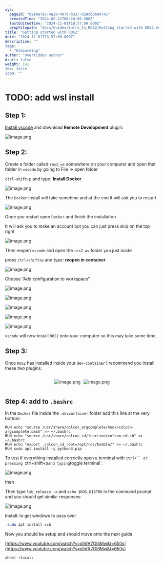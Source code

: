 ```yaml
---
sys:
  pageId: "89e0a78c-4e2b-4070-b327-d28cb0694742"
  createdTime: "2024-08-21T00:24:00.000Z"
  lastEditedTime: "2024-11-01T18:57:00.000Z"
  propFilepath: "docs/Guides/intro_to_ROS2/Getting started with ROS2.md"
title: "Getting started with ROS2"
date: "2024-11-01T18:57:00.000Z"
description: ""
tags:
  - "Onboarding"
author: "Overridden author"
draft: false
weight: 141
toc: false
icon: ""
---
```


# TODO: add wsl install

## Step 1:

[Install vscode](https://code.visualstudio.com/download) and download **Remote Development** plugin:

![image.png](https://prod-files-secure.s3.us-west-2.amazonaws.com/d518164a-d88e-44d1-a4ee-3adb3bd8bce0/efb52993-1881-4a40-b95e-6f020334f022/image.png?X-Amz-Algorithm=AWS4-HMAC-SHA256&X-Amz-Content-Sha256=UNSIGNED-PAYLOAD&X-Amz-Credential=ASIAZI2LB466TPJTJMH4%2F20250427%2Fus-west-2%2Fs3%2Faws4_request&X-Amz-Date=20250427T070742Z&X-Amz-Expires=3600&X-Amz-Security-Token=IQoJb3JpZ2luX2VjEL3%2F%2F%2F%2F%2F%2F%2F%2F%2F%2FwEaCXVzLXdlc3QtMiJGMEQCIBtZnHWFrLbLMdbB1LJ5o0yG1FSlIMEsHA%2FVbyLzMAfvAiAH1shgGJ270VIFsd2I06t2xwVcfVYNAuOtY2lB%2FKKgICr%2FAwhWEAAaDDYzNzQyMzE4MzgwNSIMZqtDMgu641QL2gexKtwDcPbL0ljrXGUZG3UmZFodxQxY86bXVz0EUuD82%2BVE6gngJuq3boC%2FdNGkOH9gnLV03U9J1H5CMdvLrJdP83nGcNvqfJkSHvKwfUvPq%2B0eB9imvC%2BDyAHgHIvyGiXyCv6gIx4ZBU6jVuljtmYLO70aHVXUuYNdaeCWlJ0Wgayzj%2B1h99WO9hdArTulhpH2b0AfTeOIYHNJxyaLSFrAUpicZD8T54VPzlEzcKA2xsK8ul34RXQ0%2F4gaGSU8fA4o%2BsF6P9o2GRT%2B%2Fa1aSqiK6bva8M43xo5fjFSjscfUgKlxew9z%2FCyDp74TBgDQjdp%2F9kF0QCHWkjf%2BgzOFOZcfQtgu%2BaL4bAP%2BQkOEHGB8LceHGyMIVbEWjKrXWcBqu4hMoAhvWvI6mi2ADvnZhm2Fl22lQqeJVitB%2BI4dAhd%2BcrcWjTkSUrUqohrwybD%2BiHrhgxw4jowowG%2F62OOu4WeWtx%2Bp1upc3cgrfIJWtnHqVwdhdL4tgDNNR7cpRWNJo%2FuQ%2Fv2u9PmdtnUoekeXroLF4NqbLXOJC7WK3DU%2Fqu0cqXMGX%2F%2F9LviCD7jZDNUqU0reh9pZsIwNeGKaBltL8fcBaDsOQnZ8Oa%2B5tbbTVy4orE13QkNqYUJKE4ykS2qAREAwhu22wAY6pgGm6e2KVi9xum3m%2BqZ4WJBbqWRrbBbn9EXZra9U%2FdF41dG3ygLLyFAYCIsduSRkWQy%2Flo%2Fy1Kph%2FwvryuG87xJAu0Lvz8WeVqUt0tn0k7iTeCaVx54bptHLmcseXygA2rEXv6C%2F5u20W8qfXQZCB0CFi80vLd%2FIIUsVCMNamn8Qv7DaNFsu85EIGrKvdllv3C%2FJE0eM66oVovzeNJXkbuTSJgNhBJyM&X-Amz-Signature=d270dc9cdaeb6fe6b90ac350d7306597756d317826848904ab0b80f4c149e472&X-Amz-SignedHeaders=host&x-id=GetObject)

## Step 2:

Create a folder called `ros2_ws` somewhere on your computer and open that folder in `vscode` by going to File → open folder 

`ctrl+shift+p` and type: **Install Docker**

![image.png](https://prod-files-secure.s3.us-west-2.amazonaws.com/d518164a-d88e-44d1-a4ee-3adb3bd8bce0/2269dc0e-1cd5-47ff-bceb-c04ad9b2eab0/image.png?X-Amz-Algorithm=AWS4-HMAC-SHA256&X-Amz-Content-Sha256=UNSIGNED-PAYLOAD&X-Amz-Credential=ASIAZI2LB466TPJTJMH4%2F20250427%2Fus-west-2%2Fs3%2Faws4_request&X-Amz-Date=20250427T070742Z&X-Amz-Expires=3600&X-Amz-Security-Token=IQoJb3JpZ2luX2VjEL3%2F%2F%2F%2F%2F%2F%2F%2F%2F%2FwEaCXVzLXdlc3QtMiJGMEQCIBtZnHWFrLbLMdbB1LJ5o0yG1FSlIMEsHA%2FVbyLzMAfvAiAH1shgGJ270VIFsd2I06t2xwVcfVYNAuOtY2lB%2FKKgICr%2FAwhWEAAaDDYzNzQyMzE4MzgwNSIMZqtDMgu641QL2gexKtwDcPbL0ljrXGUZG3UmZFodxQxY86bXVz0EUuD82%2BVE6gngJuq3boC%2FdNGkOH9gnLV03U9J1H5CMdvLrJdP83nGcNvqfJkSHvKwfUvPq%2B0eB9imvC%2BDyAHgHIvyGiXyCv6gIx4ZBU6jVuljtmYLO70aHVXUuYNdaeCWlJ0Wgayzj%2B1h99WO9hdArTulhpH2b0AfTeOIYHNJxyaLSFrAUpicZD8T54VPzlEzcKA2xsK8ul34RXQ0%2F4gaGSU8fA4o%2BsF6P9o2GRT%2B%2Fa1aSqiK6bva8M43xo5fjFSjscfUgKlxew9z%2FCyDp74TBgDQjdp%2F9kF0QCHWkjf%2BgzOFOZcfQtgu%2BaL4bAP%2BQkOEHGB8LceHGyMIVbEWjKrXWcBqu4hMoAhvWvI6mi2ADvnZhm2Fl22lQqeJVitB%2BI4dAhd%2BcrcWjTkSUrUqohrwybD%2BiHrhgxw4jowowG%2F62OOu4WeWtx%2Bp1upc3cgrfIJWtnHqVwdhdL4tgDNNR7cpRWNJo%2FuQ%2Fv2u9PmdtnUoekeXroLF4NqbLXOJC7WK3DU%2Fqu0cqXMGX%2F%2F9LviCD7jZDNUqU0reh9pZsIwNeGKaBltL8fcBaDsOQnZ8Oa%2B5tbbTVy4orE13QkNqYUJKE4ykS2qAREAwhu22wAY6pgGm6e2KVi9xum3m%2BqZ4WJBbqWRrbBbn9EXZra9U%2FdF41dG3ygLLyFAYCIsduSRkWQy%2Flo%2Fy1Kph%2FwvryuG87xJAu0Lvz8WeVqUt0tn0k7iTeCaVx54bptHLmcseXygA2rEXv6C%2F5u20W8qfXQZCB0CFi80vLd%2FIIUsVCMNamn8Qv7DaNFsu85EIGrKvdllv3C%2FJE0eM66oVovzeNJXkbuTSJgNhBJyM&X-Amz-Signature=c397c95783435980b0ca211ba10d59221b184d6054527d93b5fdb11c7572f32b&X-Amz-SignedHeaders=host&x-id=GetObject)

The `Docker` install will take sometime and at the end it will ask you to restart

![image.png](https://prod-files-secure.s3.us-west-2.amazonaws.com/d518164a-d88e-44d1-a4ee-3adb3bd8bce0/ed233f78-be33-4b1f-b89c-9c346c0e961e/image.png?X-Amz-Algorithm=AWS4-HMAC-SHA256&X-Amz-Content-Sha256=UNSIGNED-PAYLOAD&X-Amz-Credential=ASIAZI2LB466TPJTJMH4%2F20250427%2Fus-west-2%2Fs3%2Faws4_request&X-Amz-Date=20250427T070742Z&X-Amz-Expires=3600&X-Amz-Security-Token=IQoJb3JpZ2luX2VjEL3%2F%2F%2F%2F%2F%2F%2F%2F%2F%2FwEaCXVzLXdlc3QtMiJGMEQCIBtZnHWFrLbLMdbB1LJ5o0yG1FSlIMEsHA%2FVbyLzMAfvAiAH1shgGJ270VIFsd2I06t2xwVcfVYNAuOtY2lB%2FKKgICr%2FAwhWEAAaDDYzNzQyMzE4MzgwNSIMZqtDMgu641QL2gexKtwDcPbL0ljrXGUZG3UmZFodxQxY86bXVz0EUuD82%2BVE6gngJuq3boC%2FdNGkOH9gnLV03U9J1H5CMdvLrJdP83nGcNvqfJkSHvKwfUvPq%2B0eB9imvC%2BDyAHgHIvyGiXyCv6gIx4ZBU6jVuljtmYLO70aHVXUuYNdaeCWlJ0Wgayzj%2B1h99WO9hdArTulhpH2b0AfTeOIYHNJxyaLSFrAUpicZD8T54VPzlEzcKA2xsK8ul34RXQ0%2F4gaGSU8fA4o%2BsF6P9o2GRT%2B%2Fa1aSqiK6bva8M43xo5fjFSjscfUgKlxew9z%2FCyDp74TBgDQjdp%2F9kF0QCHWkjf%2BgzOFOZcfQtgu%2BaL4bAP%2BQkOEHGB8LceHGyMIVbEWjKrXWcBqu4hMoAhvWvI6mi2ADvnZhm2Fl22lQqeJVitB%2BI4dAhd%2BcrcWjTkSUrUqohrwybD%2BiHrhgxw4jowowG%2F62OOu4WeWtx%2Bp1upc3cgrfIJWtnHqVwdhdL4tgDNNR7cpRWNJo%2FuQ%2Fv2u9PmdtnUoekeXroLF4NqbLXOJC7WK3DU%2Fqu0cqXMGX%2F%2F9LviCD7jZDNUqU0reh9pZsIwNeGKaBltL8fcBaDsOQnZ8Oa%2B5tbbTVy4orE13QkNqYUJKE4ykS2qAREAwhu22wAY6pgGm6e2KVi9xum3m%2BqZ4WJBbqWRrbBbn9EXZra9U%2FdF41dG3ygLLyFAYCIsduSRkWQy%2Flo%2Fy1Kph%2FwvryuG87xJAu0Lvz8WeVqUt0tn0k7iTeCaVx54bptHLmcseXygA2rEXv6C%2F5u20W8qfXQZCB0CFi80vLd%2FIIUsVCMNamn8Qv7DaNFsu85EIGrKvdllv3C%2FJE0eM66oVovzeNJXkbuTSJgNhBJyM&X-Amz-Signature=3661a3228f8c028acd607b91d08db7584382c78dec93419695f2e469c3e1a148&X-Amz-SignedHeaders=host&x-id=GetObject)

Once you restart open `Docker` and finish the installation

It will ask you to make an account but you can just press skip on the top right

![image.png](https://prod-files-secure.s3.us-west-2.amazonaws.com/d518164a-d88e-44d1-a4ee-3adb3bd8bce0/21010ad9-1659-4fd9-9f59-9932a09b2a3d/image.png?X-Amz-Algorithm=AWS4-HMAC-SHA256&X-Amz-Content-Sha256=UNSIGNED-PAYLOAD&X-Amz-Credential=ASIAZI2LB466TPJTJMH4%2F20250427%2Fus-west-2%2Fs3%2Faws4_request&X-Amz-Date=20250427T070742Z&X-Amz-Expires=3600&X-Amz-Security-Token=IQoJb3JpZ2luX2VjEL3%2F%2F%2F%2F%2F%2F%2F%2F%2F%2FwEaCXVzLXdlc3QtMiJGMEQCIBtZnHWFrLbLMdbB1LJ5o0yG1FSlIMEsHA%2FVbyLzMAfvAiAH1shgGJ270VIFsd2I06t2xwVcfVYNAuOtY2lB%2FKKgICr%2FAwhWEAAaDDYzNzQyMzE4MzgwNSIMZqtDMgu641QL2gexKtwDcPbL0ljrXGUZG3UmZFodxQxY86bXVz0EUuD82%2BVE6gngJuq3boC%2FdNGkOH9gnLV03U9J1H5CMdvLrJdP83nGcNvqfJkSHvKwfUvPq%2B0eB9imvC%2BDyAHgHIvyGiXyCv6gIx4ZBU6jVuljtmYLO70aHVXUuYNdaeCWlJ0Wgayzj%2B1h99WO9hdArTulhpH2b0AfTeOIYHNJxyaLSFrAUpicZD8T54VPzlEzcKA2xsK8ul34RXQ0%2F4gaGSU8fA4o%2BsF6P9o2GRT%2B%2Fa1aSqiK6bva8M43xo5fjFSjscfUgKlxew9z%2FCyDp74TBgDQjdp%2F9kF0QCHWkjf%2BgzOFOZcfQtgu%2BaL4bAP%2BQkOEHGB8LceHGyMIVbEWjKrXWcBqu4hMoAhvWvI6mi2ADvnZhm2Fl22lQqeJVitB%2BI4dAhd%2BcrcWjTkSUrUqohrwybD%2BiHrhgxw4jowowG%2F62OOu4WeWtx%2Bp1upc3cgrfIJWtnHqVwdhdL4tgDNNR7cpRWNJo%2FuQ%2Fv2u9PmdtnUoekeXroLF4NqbLXOJC7WK3DU%2Fqu0cqXMGX%2F%2F9LviCD7jZDNUqU0reh9pZsIwNeGKaBltL8fcBaDsOQnZ8Oa%2B5tbbTVy4orE13QkNqYUJKE4ykS2qAREAwhu22wAY6pgGm6e2KVi9xum3m%2BqZ4WJBbqWRrbBbn9EXZra9U%2FdF41dG3ygLLyFAYCIsduSRkWQy%2Flo%2Fy1Kph%2FwvryuG87xJAu0Lvz8WeVqUt0tn0k7iTeCaVx54bptHLmcseXygA2rEXv6C%2F5u20W8qfXQZCB0CFi80vLd%2FIIUsVCMNamn8Qv7DaNFsu85EIGrKvdllv3C%2FJE0eM66oVovzeNJXkbuTSJgNhBJyM&X-Amz-Signature=4f2f720e1e81a5a33426806983e1fb6911c04758637256d1c44c920b12e39f8a&X-Amz-SignedHeaders=host&x-id=GetObject)

Then reopen `vscode` and open the `ros2_ws` folder you just made

press `ctrl+shift+p` and type: **reopen in container**

![image.png](https://prod-files-secure.s3.us-west-2.amazonaws.com/d518164a-d88e-44d1-a4ee-3adb3bd8bce0/4e93b8c2-41ad-488c-8095-c74205196118/image.png?X-Amz-Algorithm=AWS4-HMAC-SHA256&X-Amz-Content-Sha256=UNSIGNED-PAYLOAD&X-Amz-Credential=ASIAZI2LB466TPJTJMH4%2F20250427%2Fus-west-2%2Fs3%2Faws4_request&X-Amz-Date=20250427T070742Z&X-Amz-Expires=3600&X-Amz-Security-Token=IQoJb3JpZ2luX2VjEL3%2F%2F%2F%2F%2F%2F%2F%2F%2F%2FwEaCXVzLXdlc3QtMiJGMEQCIBtZnHWFrLbLMdbB1LJ5o0yG1FSlIMEsHA%2FVbyLzMAfvAiAH1shgGJ270VIFsd2I06t2xwVcfVYNAuOtY2lB%2FKKgICr%2FAwhWEAAaDDYzNzQyMzE4MzgwNSIMZqtDMgu641QL2gexKtwDcPbL0ljrXGUZG3UmZFodxQxY86bXVz0EUuD82%2BVE6gngJuq3boC%2FdNGkOH9gnLV03U9J1H5CMdvLrJdP83nGcNvqfJkSHvKwfUvPq%2B0eB9imvC%2BDyAHgHIvyGiXyCv6gIx4ZBU6jVuljtmYLO70aHVXUuYNdaeCWlJ0Wgayzj%2B1h99WO9hdArTulhpH2b0AfTeOIYHNJxyaLSFrAUpicZD8T54VPzlEzcKA2xsK8ul34RXQ0%2F4gaGSU8fA4o%2BsF6P9o2GRT%2B%2Fa1aSqiK6bva8M43xo5fjFSjscfUgKlxew9z%2FCyDp74TBgDQjdp%2F9kF0QCHWkjf%2BgzOFOZcfQtgu%2BaL4bAP%2BQkOEHGB8LceHGyMIVbEWjKrXWcBqu4hMoAhvWvI6mi2ADvnZhm2Fl22lQqeJVitB%2BI4dAhd%2BcrcWjTkSUrUqohrwybD%2BiHrhgxw4jowowG%2F62OOu4WeWtx%2Bp1upc3cgrfIJWtnHqVwdhdL4tgDNNR7cpRWNJo%2FuQ%2Fv2u9PmdtnUoekeXroLF4NqbLXOJC7WK3DU%2Fqu0cqXMGX%2F%2F9LviCD7jZDNUqU0reh9pZsIwNeGKaBltL8fcBaDsOQnZ8Oa%2B5tbbTVy4orE13QkNqYUJKE4ykS2qAREAwhu22wAY6pgGm6e2KVi9xum3m%2BqZ4WJBbqWRrbBbn9EXZra9U%2FdF41dG3ygLLyFAYCIsduSRkWQy%2Flo%2Fy1Kph%2FwvryuG87xJAu0Lvz8WeVqUt0tn0k7iTeCaVx54bptHLmcseXygA2rEXv6C%2F5u20W8qfXQZCB0CFi80vLd%2FIIUsVCMNamn8Qv7DaNFsu85EIGrKvdllv3C%2FJE0eM66oVovzeNJXkbuTSJgNhBJyM&X-Amz-Signature=a461fa0cca381c56967e79ca0a7b8f361d98b06429f383283675c1c642f41865&X-Amz-SignedHeaders=host&x-id=GetObject)

Choose “Add configuration to workspace”

![image.png](https://prod-files-secure.s3.us-west-2.amazonaws.com/d518164a-d88e-44d1-a4ee-3adb3bd8bce0/9560b282-5060-4989-ba37-97e7b2c22476/image.png?X-Amz-Algorithm=AWS4-HMAC-SHA256&X-Amz-Content-Sha256=UNSIGNED-PAYLOAD&X-Amz-Credential=ASIAZI2LB466TPJTJMH4%2F20250427%2Fus-west-2%2Fs3%2Faws4_request&X-Amz-Date=20250427T070742Z&X-Amz-Expires=3600&X-Amz-Security-Token=IQoJb3JpZ2luX2VjEL3%2F%2F%2F%2F%2F%2F%2F%2F%2F%2FwEaCXVzLXdlc3QtMiJGMEQCIBtZnHWFrLbLMdbB1LJ5o0yG1FSlIMEsHA%2FVbyLzMAfvAiAH1shgGJ270VIFsd2I06t2xwVcfVYNAuOtY2lB%2FKKgICr%2FAwhWEAAaDDYzNzQyMzE4MzgwNSIMZqtDMgu641QL2gexKtwDcPbL0ljrXGUZG3UmZFodxQxY86bXVz0EUuD82%2BVE6gngJuq3boC%2FdNGkOH9gnLV03U9J1H5CMdvLrJdP83nGcNvqfJkSHvKwfUvPq%2B0eB9imvC%2BDyAHgHIvyGiXyCv6gIx4ZBU6jVuljtmYLO70aHVXUuYNdaeCWlJ0Wgayzj%2B1h99WO9hdArTulhpH2b0AfTeOIYHNJxyaLSFrAUpicZD8T54VPzlEzcKA2xsK8ul34RXQ0%2F4gaGSU8fA4o%2BsF6P9o2GRT%2B%2Fa1aSqiK6bva8M43xo5fjFSjscfUgKlxew9z%2FCyDp74TBgDQjdp%2F9kF0QCHWkjf%2BgzOFOZcfQtgu%2BaL4bAP%2BQkOEHGB8LceHGyMIVbEWjKrXWcBqu4hMoAhvWvI6mi2ADvnZhm2Fl22lQqeJVitB%2BI4dAhd%2BcrcWjTkSUrUqohrwybD%2BiHrhgxw4jowowG%2F62OOu4WeWtx%2Bp1upc3cgrfIJWtnHqVwdhdL4tgDNNR7cpRWNJo%2FuQ%2Fv2u9PmdtnUoekeXroLF4NqbLXOJC7WK3DU%2Fqu0cqXMGX%2F%2F9LviCD7jZDNUqU0reh9pZsIwNeGKaBltL8fcBaDsOQnZ8Oa%2B5tbbTVy4orE13QkNqYUJKE4ykS2qAREAwhu22wAY6pgGm6e2KVi9xum3m%2BqZ4WJBbqWRrbBbn9EXZra9U%2FdF41dG3ygLLyFAYCIsduSRkWQy%2Flo%2Fy1Kph%2FwvryuG87xJAu0Lvz8WeVqUt0tn0k7iTeCaVx54bptHLmcseXygA2rEXv6C%2F5u20W8qfXQZCB0CFi80vLd%2FIIUsVCMNamn8Qv7DaNFsu85EIGrKvdllv3C%2FJE0eM66oVovzeNJXkbuTSJgNhBJyM&X-Amz-Signature=d72b56bf23355742009d346f275142a8d4de01d467de63de4995f7b8378a1143&X-Amz-SignedHeaders=host&x-id=GetObject)

![image.png](https://prod-files-secure.s3.us-west-2.amazonaws.com/d518164a-d88e-44d1-a4ee-3adb3bd8bce0/2ee63f81-886b-48e8-a553-dc6e5eac99e4/image.png?X-Amz-Algorithm=AWS4-HMAC-SHA256&X-Amz-Content-Sha256=UNSIGNED-PAYLOAD&X-Amz-Credential=ASIAZI2LB466TPJTJMH4%2F20250427%2Fus-west-2%2Fs3%2Faws4_request&X-Amz-Date=20250427T070742Z&X-Amz-Expires=3600&X-Amz-Security-Token=IQoJb3JpZ2luX2VjEL3%2F%2F%2F%2F%2F%2F%2F%2F%2F%2FwEaCXVzLXdlc3QtMiJGMEQCIBtZnHWFrLbLMdbB1LJ5o0yG1FSlIMEsHA%2FVbyLzMAfvAiAH1shgGJ270VIFsd2I06t2xwVcfVYNAuOtY2lB%2FKKgICr%2FAwhWEAAaDDYzNzQyMzE4MzgwNSIMZqtDMgu641QL2gexKtwDcPbL0ljrXGUZG3UmZFodxQxY86bXVz0EUuD82%2BVE6gngJuq3boC%2FdNGkOH9gnLV03U9J1H5CMdvLrJdP83nGcNvqfJkSHvKwfUvPq%2B0eB9imvC%2BDyAHgHIvyGiXyCv6gIx4ZBU6jVuljtmYLO70aHVXUuYNdaeCWlJ0Wgayzj%2B1h99WO9hdArTulhpH2b0AfTeOIYHNJxyaLSFrAUpicZD8T54VPzlEzcKA2xsK8ul34RXQ0%2F4gaGSU8fA4o%2BsF6P9o2GRT%2B%2Fa1aSqiK6bva8M43xo5fjFSjscfUgKlxew9z%2FCyDp74TBgDQjdp%2F9kF0QCHWkjf%2BgzOFOZcfQtgu%2BaL4bAP%2BQkOEHGB8LceHGyMIVbEWjKrXWcBqu4hMoAhvWvI6mi2ADvnZhm2Fl22lQqeJVitB%2BI4dAhd%2BcrcWjTkSUrUqohrwybD%2BiHrhgxw4jowowG%2F62OOu4WeWtx%2Bp1upc3cgrfIJWtnHqVwdhdL4tgDNNR7cpRWNJo%2FuQ%2Fv2u9PmdtnUoekeXroLF4NqbLXOJC7WK3DU%2Fqu0cqXMGX%2F%2F9LviCD7jZDNUqU0reh9pZsIwNeGKaBltL8fcBaDsOQnZ8Oa%2B5tbbTVy4orE13QkNqYUJKE4ykS2qAREAwhu22wAY6pgGm6e2KVi9xum3m%2BqZ4WJBbqWRrbBbn9EXZra9U%2FdF41dG3ygLLyFAYCIsduSRkWQy%2Flo%2Fy1Kph%2FwvryuG87xJAu0Lvz8WeVqUt0tn0k7iTeCaVx54bptHLmcseXygA2rEXv6C%2F5u20W8qfXQZCB0CFi80vLd%2FIIUsVCMNamn8Qv7DaNFsu85EIGrKvdllv3C%2FJE0eM66oVovzeNJXkbuTSJgNhBJyM&X-Amz-Signature=2919fd2a925489475e68bc18e06fa0a723733f12629cd054091edec5b6bd1210&X-Amz-SignedHeaders=host&x-id=GetObject)

![image.png](https://prod-files-secure.s3.us-west-2.amazonaws.com/d518164a-d88e-44d1-a4ee-3adb3bd8bce0/ae1580b2-b048-407e-aed9-b584224a7a04/image.png?X-Amz-Algorithm=AWS4-HMAC-SHA256&X-Amz-Content-Sha256=UNSIGNED-PAYLOAD&X-Amz-Credential=ASIAZI2LB466TPJTJMH4%2F20250427%2Fus-west-2%2Fs3%2Faws4_request&X-Amz-Date=20250427T070742Z&X-Amz-Expires=3600&X-Amz-Security-Token=IQoJb3JpZ2luX2VjEL3%2F%2F%2F%2F%2F%2F%2F%2F%2F%2FwEaCXVzLXdlc3QtMiJGMEQCIBtZnHWFrLbLMdbB1LJ5o0yG1FSlIMEsHA%2FVbyLzMAfvAiAH1shgGJ270VIFsd2I06t2xwVcfVYNAuOtY2lB%2FKKgICr%2FAwhWEAAaDDYzNzQyMzE4MzgwNSIMZqtDMgu641QL2gexKtwDcPbL0ljrXGUZG3UmZFodxQxY86bXVz0EUuD82%2BVE6gngJuq3boC%2FdNGkOH9gnLV03U9J1H5CMdvLrJdP83nGcNvqfJkSHvKwfUvPq%2B0eB9imvC%2BDyAHgHIvyGiXyCv6gIx4ZBU6jVuljtmYLO70aHVXUuYNdaeCWlJ0Wgayzj%2B1h99WO9hdArTulhpH2b0AfTeOIYHNJxyaLSFrAUpicZD8T54VPzlEzcKA2xsK8ul34RXQ0%2F4gaGSU8fA4o%2BsF6P9o2GRT%2B%2Fa1aSqiK6bva8M43xo5fjFSjscfUgKlxew9z%2FCyDp74TBgDQjdp%2F9kF0QCHWkjf%2BgzOFOZcfQtgu%2BaL4bAP%2BQkOEHGB8LceHGyMIVbEWjKrXWcBqu4hMoAhvWvI6mi2ADvnZhm2Fl22lQqeJVitB%2BI4dAhd%2BcrcWjTkSUrUqohrwybD%2BiHrhgxw4jowowG%2F62OOu4WeWtx%2Bp1upc3cgrfIJWtnHqVwdhdL4tgDNNR7cpRWNJo%2FuQ%2Fv2u9PmdtnUoekeXroLF4NqbLXOJC7WK3DU%2Fqu0cqXMGX%2F%2F9LviCD7jZDNUqU0reh9pZsIwNeGKaBltL8fcBaDsOQnZ8Oa%2B5tbbTVy4orE13QkNqYUJKE4ykS2qAREAwhu22wAY6pgGm6e2KVi9xum3m%2BqZ4WJBbqWRrbBbn9EXZra9U%2FdF41dG3ygLLyFAYCIsduSRkWQy%2Flo%2Fy1Kph%2FwvryuG87xJAu0Lvz8WeVqUt0tn0k7iTeCaVx54bptHLmcseXygA2rEXv6C%2F5u20W8qfXQZCB0CFi80vLd%2FIIUsVCMNamn8Qv7DaNFsu85EIGrKvdllv3C%2FJE0eM66oVovzeNJXkbuTSJgNhBJyM&X-Amz-Signature=b010b5a02577f4f2b29da08d36693d3c52cdf565bafc1b52791bc7b76055024d&X-Amz-SignedHeaders=host&x-id=GetObject)

![image.png](https://prod-files-secure.s3.us-west-2.amazonaws.com/d518164a-d88e-44d1-a4ee-3adb3bd8bce0/53255b28-f75e-430f-b9e3-c0ac8577e42b/image.png?X-Amz-Algorithm=AWS4-HMAC-SHA256&X-Amz-Content-Sha256=UNSIGNED-PAYLOAD&X-Amz-Credential=ASIAZI2LB466TPJTJMH4%2F20250427%2Fus-west-2%2Fs3%2Faws4_request&X-Amz-Date=20250427T070742Z&X-Amz-Expires=3600&X-Amz-Security-Token=IQoJb3JpZ2luX2VjEL3%2F%2F%2F%2F%2F%2F%2F%2F%2F%2FwEaCXVzLXdlc3QtMiJGMEQCIBtZnHWFrLbLMdbB1LJ5o0yG1FSlIMEsHA%2FVbyLzMAfvAiAH1shgGJ270VIFsd2I06t2xwVcfVYNAuOtY2lB%2FKKgICr%2FAwhWEAAaDDYzNzQyMzE4MzgwNSIMZqtDMgu641QL2gexKtwDcPbL0ljrXGUZG3UmZFodxQxY86bXVz0EUuD82%2BVE6gngJuq3boC%2FdNGkOH9gnLV03U9J1H5CMdvLrJdP83nGcNvqfJkSHvKwfUvPq%2B0eB9imvC%2BDyAHgHIvyGiXyCv6gIx4ZBU6jVuljtmYLO70aHVXUuYNdaeCWlJ0Wgayzj%2B1h99WO9hdArTulhpH2b0AfTeOIYHNJxyaLSFrAUpicZD8T54VPzlEzcKA2xsK8ul34RXQ0%2F4gaGSU8fA4o%2BsF6P9o2GRT%2B%2Fa1aSqiK6bva8M43xo5fjFSjscfUgKlxew9z%2FCyDp74TBgDQjdp%2F9kF0QCHWkjf%2BgzOFOZcfQtgu%2BaL4bAP%2BQkOEHGB8LceHGyMIVbEWjKrXWcBqu4hMoAhvWvI6mi2ADvnZhm2Fl22lQqeJVitB%2BI4dAhd%2BcrcWjTkSUrUqohrwybD%2BiHrhgxw4jowowG%2F62OOu4WeWtx%2Bp1upc3cgrfIJWtnHqVwdhdL4tgDNNR7cpRWNJo%2FuQ%2Fv2u9PmdtnUoekeXroLF4NqbLXOJC7WK3DU%2Fqu0cqXMGX%2F%2F9LviCD7jZDNUqU0reh9pZsIwNeGKaBltL8fcBaDsOQnZ8Oa%2B5tbbTVy4orE13QkNqYUJKE4ykS2qAREAwhu22wAY6pgGm6e2KVi9xum3m%2BqZ4WJBbqWRrbBbn9EXZra9U%2FdF41dG3ygLLyFAYCIsduSRkWQy%2Flo%2Fy1Kph%2FwvryuG87xJAu0Lvz8WeVqUt0tn0k7iTeCaVx54bptHLmcseXygA2rEXv6C%2F5u20W8qfXQZCB0CFi80vLd%2FIIUsVCMNamn8Qv7DaNFsu85EIGrKvdllv3C%2FJE0eM66oVovzeNJXkbuTSJgNhBJyM&X-Amz-Signature=570f9bfe9726736ec192a680e611e068b51cb774c043aa2c34ac1b0ef80815d5&X-Amz-SignedHeaders=host&x-id=GetObject)

![image.png](https://prod-files-secure.s3.us-west-2.amazonaws.com/d518164a-d88e-44d1-a4ee-3adb3bd8bce0/7c562767-5af9-4ffb-97d1-327bcdf4ee00/image.png?X-Amz-Algorithm=AWS4-HMAC-SHA256&X-Amz-Content-Sha256=UNSIGNED-PAYLOAD&X-Amz-Credential=ASIAZI2LB466TPJTJMH4%2F20250427%2Fus-west-2%2Fs3%2Faws4_request&X-Amz-Date=20250427T070742Z&X-Amz-Expires=3600&X-Amz-Security-Token=IQoJb3JpZ2luX2VjEL3%2F%2F%2F%2F%2F%2F%2F%2F%2F%2FwEaCXVzLXdlc3QtMiJGMEQCIBtZnHWFrLbLMdbB1LJ5o0yG1FSlIMEsHA%2FVbyLzMAfvAiAH1shgGJ270VIFsd2I06t2xwVcfVYNAuOtY2lB%2FKKgICr%2FAwhWEAAaDDYzNzQyMzE4MzgwNSIMZqtDMgu641QL2gexKtwDcPbL0ljrXGUZG3UmZFodxQxY86bXVz0EUuD82%2BVE6gngJuq3boC%2FdNGkOH9gnLV03U9J1H5CMdvLrJdP83nGcNvqfJkSHvKwfUvPq%2B0eB9imvC%2BDyAHgHIvyGiXyCv6gIx4ZBU6jVuljtmYLO70aHVXUuYNdaeCWlJ0Wgayzj%2B1h99WO9hdArTulhpH2b0AfTeOIYHNJxyaLSFrAUpicZD8T54VPzlEzcKA2xsK8ul34RXQ0%2F4gaGSU8fA4o%2BsF6P9o2GRT%2B%2Fa1aSqiK6bva8M43xo5fjFSjscfUgKlxew9z%2FCyDp74TBgDQjdp%2F9kF0QCHWkjf%2BgzOFOZcfQtgu%2BaL4bAP%2BQkOEHGB8LceHGyMIVbEWjKrXWcBqu4hMoAhvWvI6mi2ADvnZhm2Fl22lQqeJVitB%2BI4dAhd%2BcrcWjTkSUrUqohrwybD%2BiHrhgxw4jowowG%2F62OOu4WeWtx%2Bp1upc3cgrfIJWtnHqVwdhdL4tgDNNR7cpRWNJo%2FuQ%2Fv2u9PmdtnUoekeXroLF4NqbLXOJC7WK3DU%2Fqu0cqXMGX%2F%2F9LviCD7jZDNUqU0reh9pZsIwNeGKaBltL8fcBaDsOQnZ8Oa%2B5tbbTVy4orE13QkNqYUJKE4ykS2qAREAwhu22wAY6pgGm6e2KVi9xum3m%2BqZ4WJBbqWRrbBbn9EXZra9U%2FdF41dG3ygLLyFAYCIsduSRkWQy%2Flo%2Fy1Kph%2FwvryuG87xJAu0Lvz8WeVqUt0tn0k7iTeCaVx54bptHLmcseXygA2rEXv6C%2F5u20W8qfXQZCB0CFi80vLd%2FIIUsVCMNamn8Qv7DaNFsu85EIGrKvdllv3C%2FJE0eM66oVovzeNJXkbuTSJgNhBJyM&X-Amz-Signature=5db1f5cb820f74d0c5f326d3930dd7aecbd1862bac1fc3022fd74301b7eb95ce&X-Amz-SignedHeaders=host&x-id=GetObject)

`vscode` will now install `ROS2` onto your computer so this may take some time.

## Step 3:

Once `ROS2` has installed inside your `dev-container` I recommend you install these two plugins:

<div style="display: flex;flex-direction: row; column-gap:10px; max-width: 630px;justify-content: center;">
<div>

![image.png](https://prod-files-secure.s3.us-west-2.amazonaws.com/d518164a-d88e-44d1-a4ee-3adb3bd8bce0/3fc3d550-5a54-4ba1-ba6b-faa01cdb7369/image.png?X-Amz-Algorithm=AWS4-HMAC-SHA256&X-Amz-Content-Sha256=UNSIGNED-PAYLOAD&X-Amz-Credential=ASIAZI2LB466RYOZCWWI%2F20250427%2Fus-west-2%2Fs3%2Faws4_request&X-Amz-Date=20250427T070746Z&X-Amz-Expires=3600&X-Amz-Security-Token=IQoJb3JpZ2luX2VjEL3%2F%2F%2F%2F%2F%2F%2F%2F%2F%2FwEaCXVzLXdlc3QtMiJIMEYCIQCS0RlLD4%2FVkP90TdNs0lA1fQ9h2zVioQgzKGUruTo5pAIhAMeyiACCn2HunpeCjRoE0fjRU3qTFKUiCQlE5ps2G6deKv8DCFYQABoMNjM3NDIzMTgzODA1Igx6Bffzd%2F8NaBn6jfIq3AN%2BSfvTfIX7%2FPmHibSKtUC%2FWoC9rfENpkjcKZ1sLIpNRDRZQ6vvl4ZNb9SgjS6pmyi2JONP437%2BJlWDWf%2Bz2kTZpSWnL37p%2FfwqiEslhCRne18rHR0HpSTQEnB%2B40AIml%2Bf8gnm6FLl3cRJPbL2S%2Fl4bxqKtMMGW55kyoL1%2F%2FmCg9SpLGLJpvpYKfChON49YVhCtDoNCQRYE%2B6uKgq%2FHL%2FI7SG8KWXiCddVarMb0VbUyq0jVZ8C4kBIFQh8KrdUYqqOBKpaQGlikGa%2Fn%2BL5zhBS3%2B0XC4FMr9wQy2ZSgeatsWhTNms1z3BQQDHuSJSIJ%2FjXhPZJsoFfHdZfyfjMZ5VTa0OQDRXgrT5sZUkvrBO2T%2FVMQp%2F7tSfXjBAoxmAhhxQUs5Be%2F%2Bxfkh5%2F3k1ybZQI0t5n7bt3s1jK3vJ0P%2B0SPy%2BIQwc%2FjnJ%2FfezeSwsm23MdEB5aJqI6n5GB97TnYP8EntjuvMaUfJNtlOf%2FxXZBop5vg0M8eV3e4aV%2BzJsvtWXAw%2FIKAfGuA2MLDceNvtMSHnlu8KAfv2zhit0oT5HCDyJwXst%2FoBC8oYa3bF51Xm9JzZGJvPY%2F%2B%2FXtf3YxQThGP2Kz9ALuszdJZH8H9Qrfk5XwygohMFIvyRHd2zCZ7bbABjqkAZxafOfxv%2BU0bEanqKUjY7%2BrGk0Mpf0xReLdLwIaxsy2GqbklMC7WRCsHVXBrCXkgi%2FVyGfenecrqVhoRJSmzZpOLitRATc7pZXpEgt7GPVs30XPoMZouS5vE%2BH8yweTAHbwzLIkN356FlfYw8SO9WXx8ReXYDDuxlptmeRtyA%2FhcgVbUwqAC5od1irhGwNdB0YPaOX7PedZDgKOnEyB2rLfd9D6&X-Amz-Signature=39cd5b2896ee4ddecece0f892e1cb500bd0f0ce8580ef85f67e97dabd8da881a&X-Amz-SignedHeaders=host&x-id=GetObject)

</div>
<div>

![image.png](https://prod-files-secure.s3.us-west-2.amazonaws.com/d518164a-d88e-44d1-a4ee-3adb3bd8bce0/d994cc66-13c2-4093-a5a3-f84cf4601a82/image.png?X-Amz-Algorithm=AWS4-HMAC-SHA256&X-Amz-Content-Sha256=UNSIGNED-PAYLOAD&X-Amz-Credential=ASIAZI2LB466Y3YSSWOV%2F20250427%2Fus-west-2%2Fs3%2Faws4_request&X-Amz-Date=20250427T070746Z&X-Amz-Expires=3600&X-Amz-Security-Token=IQoJb3JpZ2luX2VjEL3%2F%2F%2F%2F%2F%2F%2F%2F%2F%2FwEaCXVzLXdlc3QtMiJIMEYCIQCXHkyg%2FA1SHPcCiYXe3%2B747WVy6xUUqOSr15ZO3MhQWgIhAJgCc8ZAJ0d71pvOrHZ5DxvI4iBoFyUQu3rc9ly9XT2mKv8DCFYQABoMNjM3NDIzMTgzODA1Igyd1jKGL7cZmxKal7kq3AOE7qSiCdnH8XKO7Sb8XMzrr6RMjNpAOqVX29S1e4sqg1jC38YN4wGCGKgydrNDrbZk2VGuK7q7K13F%2FtwVy7Mn0E8FgoKnUN6FhRDPenFp9d5g%2BOcv2d0KxZbAyVNo2d5wTEKmpax28DC0jZA39GWfwvvcv7pebNbka%2BTR9LH4NE3HGlZ1SiPPEi3MIkRrMj%2Bbs%2F1gconYeUI1qKQs3jnEJj3VFJKfKiK0ZTdWQjBvtReK1k%2BXQDDIj8cftpxz%2B5590HFvsQhfbVef4NL%2BmmW3lAdnd98%2FzJUjWMQVl3KXn8%2BZvNVH%2F8hExje6BF9yrHMx5TNvn7%2F0d84rrp08Vbb7ml7rEFbtdmRQDPr5iwXwSUdzLcJB765U%2FYbu8DpAPqw3Rd3m8Xdbw%2BprKwcu53vPZgrpxFJyvNGRU1Yak%2BNzKiZDhJws16uKrfBPBSvKkRHRUN%2FhoByci1qAWjAVl%2BKyrZBxHQzSM4hY7w37vlDaYpp0PgmIvixd1GBfbyuaQpwXzNHP16VFug3nRvAz0WO2%2Bl4MlKUcBnwZAS0H2Riad4R%2BXuaC%2B8pVe1YIY9DXbIcM37rQ%2FDXLWm45n64SxWuSAmg98dpasYF3SNNFCRwsw6waibkPK%2BAboxqDYzCX7bbABjqkAeQ%2BaLuTYM4hIv7l%2F1mMFqYdT3QdHx7aDNMgn4pd8FSH7D%2BxJocMgXL%2FDI7ii9TpsAm6TWpmOspPrGyHptMI%2FiskXGSZLHNiF17s%2FsZIqeRBs6H06bI8jfzsvf2UlRSrRmJL161QGCFm6ln5gemo6KFSQVs3vN1O2bxqbMfLe%2FIHXjPlCrrJ6qjDJ5Lrwm0KGDIabJlsR4uPtk7OBbT3NRI28AP0&X-Amz-Signature=b3d45b9c530176ceb06a38501c777db0579263a3a2418cdd9f0fb177f6250a46&X-Amz-SignedHeaders=host&x-id=GetObject)

</div>
</div>

## Step 4: add to `.bashrc`

In the `Docker` file inside the `.devcontainer` folder add this line at the very bottom: 

```docker
RUN echo "source /usr/share/colcon_argcomplete/hook/colcon-argcomplete.bash" >> ~/.bashrc
RUN echo "source /usr/share/colcon_cd/function/colcon_cd.sh" >> ~/.bashrc
RUN echo "export _colcon_cd_root=/opt/ros/humble/" >> ~/.bashrc
RUN sudo apt install -y python3-pip 
```

To test if everything installed correctly open a terminal with `ctrl+`` or pressing `ctrl+shift+p` and typing `toggle terminal`:

![image.png](https://prod-files-secure.s3.us-west-2.amazonaws.com/d518164a-d88e-44d1-a4ee-3adb3bd8bce0/6a4943d8-b04e-4c02-9a58-775f3384d1a5/image.png?X-Amz-Algorithm=AWS4-HMAC-SHA256&X-Amz-Content-Sha256=UNSIGNED-PAYLOAD&X-Amz-Credential=ASIAZI2LB466TPJTJMH4%2F20250427%2Fus-west-2%2Fs3%2Faws4_request&X-Amz-Date=20250427T070742Z&X-Amz-Expires=3600&X-Amz-Security-Token=IQoJb3JpZ2luX2VjEL3%2F%2F%2F%2F%2F%2F%2F%2F%2F%2FwEaCXVzLXdlc3QtMiJGMEQCIBtZnHWFrLbLMdbB1LJ5o0yG1FSlIMEsHA%2FVbyLzMAfvAiAH1shgGJ270VIFsd2I06t2xwVcfVYNAuOtY2lB%2FKKgICr%2FAwhWEAAaDDYzNzQyMzE4MzgwNSIMZqtDMgu641QL2gexKtwDcPbL0ljrXGUZG3UmZFodxQxY86bXVz0EUuD82%2BVE6gngJuq3boC%2FdNGkOH9gnLV03U9J1H5CMdvLrJdP83nGcNvqfJkSHvKwfUvPq%2B0eB9imvC%2BDyAHgHIvyGiXyCv6gIx4ZBU6jVuljtmYLO70aHVXUuYNdaeCWlJ0Wgayzj%2B1h99WO9hdArTulhpH2b0AfTeOIYHNJxyaLSFrAUpicZD8T54VPzlEzcKA2xsK8ul34RXQ0%2F4gaGSU8fA4o%2BsF6P9o2GRT%2B%2Fa1aSqiK6bva8M43xo5fjFSjscfUgKlxew9z%2FCyDp74TBgDQjdp%2F9kF0QCHWkjf%2BgzOFOZcfQtgu%2BaL4bAP%2BQkOEHGB8LceHGyMIVbEWjKrXWcBqu4hMoAhvWvI6mi2ADvnZhm2Fl22lQqeJVitB%2BI4dAhd%2BcrcWjTkSUrUqohrwybD%2BiHrhgxw4jowowG%2F62OOu4WeWtx%2Bp1upc3cgrfIJWtnHqVwdhdL4tgDNNR7cpRWNJo%2FuQ%2Fv2u9PmdtnUoekeXroLF4NqbLXOJC7WK3DU%2Fqu0cqXMGX%2F%2F9LviCD7jZDNUqU0reh9pZsIwNeGKaBltL8fcBaDsOQnZ8Oa%2B5tbbTVy4orE13QkNqYUJKE4ykS2qAREAwhu22wAY6pgGm6e2KVi9xum3m%2BqZ4WJBbqWRrbBbn9EXZra9U%2FdF41dG3ygLLyFAYCIsduSRkWQy%2Flo%2Fy1Kph%2FwvryuG87xJAu0Lvz8WeVqUt0tn0k7iTeCaVx54bptHLmcseXygA2rEXv6C%2F5u20W8qfXQZCB0CFi80vLd%2FIIUsVCMNamn8Qv7DaNFsu85EIGrKvdllv3C%2FJE0eM66oVovzeNJXkbuTSJgNhBJyM&X-Amz-Signature=6f1ea32d36123c54bcd36bf0db0e2ab93baee5691eb5ba4b40b6dee1bd695091&X-Amz-SignedHeaders=host&x-id=GetObject)

then 

Then type `lsb_release -a` and `echo $ROS_DISTRO` in the command prompt and you should get similar responses:

![image.png](https://prod-files-secure.s3.us-west-2.amazonaws.com/d518164a-d88e-44d1-a4ee-3adb3bd8bce0/3e635dec-a805-4e85-8b9e-d000e5b71a4e/image.png?X-Amz-Algorithm=AWS4-HMAC-SHA256&X-Amz-Content-Sha256=UNSIGNED-PAYLOAD&X-Amz-Credential=ASIAZI2LB466TPJTJMH4%2F20250427%2Fus-west-2%2Fs3%2Faws4_request&X-Amz-Date=20250427T070742Z&X-Amz-Expires=3600&X-Amz-Security-Token=IQoJb3JpZ2luX2VjEL3%2F%2F%2F%2F%2F%2F%2F%2F%2F%2FwEaCXVzLXdlc3QtMiJGMEQCIBtZnHWFrLbLMdbB1LJ5o0yG1FSlIMEsHA%2FVbyLzMAfvAiAH1shgGJ270VIFsd2I06t2xwVcfVYNAuOtY2lB%2FKKgICr%2FAwhWEAAaDDYzNzQyMzE4MzgwNSIMZqtDMgu641QL2gexKtwDcPbL0ljrXGUZG3UmZFodxQxY86bXVz0EUuD82%2BVE6gngJuq3boC%2FdNGkOH9gnLV03U9J1H5CMdvLrJdP83nGcNvqfJkSHvKwfUvPq%2B0eB9imvC%2BDyAHgHIvyGiXyCv6gIx4ZBU6jVuljtmYLO70aHVXUuYNdaeCWlJ0Wgayzj%2B1h99WO9hdArTulhpH2b0AfTeOIYHNJxyaLSFrAUpicZD8T54VPzlEzcKA2xsK8ul34RXQ0%2F4gaGSU8fA4o%2BsF6P9o2GRT%2B%2Fa1aSqiK6bva8M43xo5fjFSjscfUgKlxew9z%2FCyDp74TBgDQjdp%2F9kF0QCHWkjf%2BgzOFOZcfQtgu%2BaL4bAP%2BQkOEHGB8LceHGyMIVbEWjKrXWcBqu4hMoAhvWvI6mi2ADvnZhm2Fl22lQqeJVitB%2BI4dAhd%2BcrcWjTkSUrUqohrwybD%2BiHrhgxw4jowowG%2F62OOu4WeWtx%2Bp1upc3cgrfIJWtnHqVwdhdL4tgDNNR7cpRWNJo%2FuQ%2Fv2u9PmdtnUoekeXroLF4NqbLXOJC7WK3DU%2Fqu0cqXMGX%2F%2F9LviCD7jZDNUqU0reh9pZsIwNeGKaBltL8fcBaDsOQnZ8Oa%2B5tbbTVy4orE13QkNqYUJKE4ykS2qAREAwhu22wAY6pgGm6e2KVi9xum3m%2BqZ4WJBbqWRrbBbn9EXZra9U%2FdF41dG3ygLLyFAYCIsduSRkWQy%2Flo%2Fy1Kph%2FwvryuG87xJAu0Lvz8WeVqUt0tn0k7iTeCaVx54bptHLmcseXygA2rEXv6C%2F5u20W8qfXQZCB0CFi80vLd%2FIIUsVCMNamn8Qv7DaNFsu85EIGrKvdllv3C%2FJE0eM66oVovzeNJXkbuTSJgNhBJyM&X-Amz-Signature=e90f7855aa3a2363d9f14ebde91ae2dcc79213eaa28593ea1f07a375661f11ac&X-Amz-SignedHeaders=host&x-id=GetObject)

Install:  to get windows to pass over

```bash
 sudo apt install xcb
```

Now you should be setup and should move onto the next guide 

[https://www.youtube.com/watch?v=dihfA7Ol6Mw&t=650s](https://www.youtube.com/watch?v=dihfA7Ol6Mw&t=650s)

```python
xhost +local:
```

